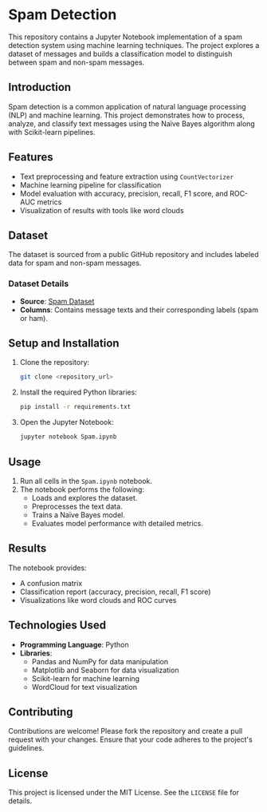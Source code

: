 # Spam Detection
This repository contains a Jupyter Notebook implementation of a spam detection system using machine learning techniques. The project explores a dataset of messages and builds a classification model to distinguish between spam and non-spam messages.

## Introduction
Spam detection is a common application of natural language processing (NLP) and machine learning. This project demonstrates how to process, analyze, and classify text messages using the Naïve Bayes algorithm along with Scikit-learn pipelines.

## Features
- Text preprocessing and feature extraction using `CountVectorizer`
- Machine learning pipeline for classification
- Model evaluation with accuracy, precision, recall, F1 score, and ROC-AUC metrics
- Visualization of results with tools like word clouds

## Dataset
The dataset is sourced from a public GitHub repository and includes labeled data for spam and non-spam messages.

### Dataset Details
- **Source**: [Spam Dataset](https://github.com/Apaulgithub/oibsip_taskno4)
- **Columns**: Contains message texts and their corresponding labels (spam or ham).

## Setup and Installation
1. Clone the repository:
    ```bash
    git clone <repository_url>
    ```
2. Install the required Python libraries:
    ```bash
    pip install -r requirements.txt
    ```
3. Open the Jupyter Notebook:
    ```bash
    jupyter notebook Spam.ipynb
    ```

## Usage
1. Run all cells in the `Spam.ipynb` notebook.
2. The notebook performs the following:
   - Loads and explores the dataset.
   - Preprocesses the text data.
   - Trains a Naïve Bayes model.
   - Evaluates model performance with detailed metrics.

## Results
The notebook provides:
- A confusion matrix
- Classification report (accuracy, precision, recall, F1 score)
- Visualizations like word clouds and ROC curves

## Technologies Used
- **Programming Language**: Python
- **Libraries**:
  - Pandas and NumPy for data manipulation
  - Matplotlib and Seaborn for data visualization
  - Scikit-learn for machine learning
  - WordCloud for text visualization

## Contributing
Contributions are welcome! Please fork the repository and create a pull request with your changes. Ensure that your code adheres to the project's guidelines.

## License
This project is licensed under the MIT License. See the `LICENSE` file for details.

